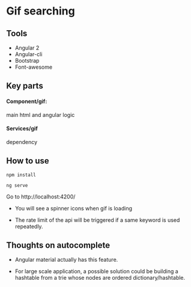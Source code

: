 # Gif searching

## Tools

- Angular 2
- Angular-cli
- Bootstrap
- Font-awesome

## Key parts

#### Component/gif:
  main html and angular logic

#### Services/gif
  dependency

## How to use

 ```
 npm install
 
 ```

  ```
  ng serve
  
  ```
  
 Go to  http://localhost:4200/
 

- You will see a spinner icons when gif is loading

- The rate limit of the api will be triggered if a same keyword is used repeatedly.


## Thoughts on autocomplete

- Angular material actually has this feature.

- For large scale application, a possible solution could be building a hashtable from a trie whose nodes are ordered dictionary/hashtable.


